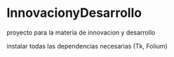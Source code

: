 # InnovacionyDesarrollo
proyecto para la materia de innovacion y desarrollo

instalar todas las dependencias necesarias (Tk, Folium)
